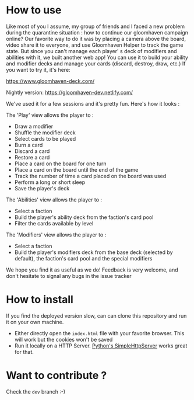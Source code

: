 
# How to use

Like most of you I assume, my group of friends and I faced a new problem during the quarantine situation : how to continue our gloomhaven campaign online?
Our favorite way to do it was by placing a camera above the board, video share it to everyone, and use Gloomhaven Helper to track the game state. But since you can't manage each player' s deck of modifiers and abilities with it, we built another web app! You can use it to build your ability and modifier decks and manage your cards (discard, destroy, draw, etc.) If you want to try it, it's here:

https://www.gloomhaven-deck.com/

Nightly version:
https://gloomhaven-dev.netlify.com/

We've used it for a few sessions and it's pretty fun. Here's how it looks :

The 'Play' view allows the player to :
- Draw a modifier
- Shuffle the modifier deck
- Select cards to be played
- Burn a card
- Discard a card
- Restore a card
- Place a card on the board for one turn
- Place a card on the board until the end of the game
- Track the number of time a card placed on the board was used
- Perform a long or short sleep
- Save the player's deck

The 'Abilities' view allows the player to :
- Select a faction
- Build the player's ability deck from the faction's card pool
- Filter the cards available by level

The 'Modifiers' view allows the player to :
- Select a faction
- Build the player's modifiers deck from the base deck (selected by default), the faction's card pool and the special modifiers

We hope you find it as useful as we do! Feedback is very welcome, and don't hesitate to signal any bugs in the issue tracker

# How to install

If you find the deployed version slow, can can clone this repository and run it on your own machine. 
- Either directly open the `index.html` file with your favorite browser. This will work but the cookies won't be saved
- Run it locally on a HTTP Server. [Python's SimpleHttpServer](https://docs.python.org/2/library/simplehttpserver.html) works great for that.

# Want to contribute ?

Check the `dev` branch :-) 


